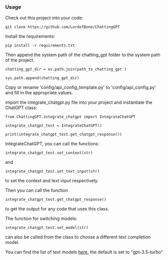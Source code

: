### Usage

Check out this project into your code:

```git clone https://github.com/LordofBone/ChattingGPT```

Install the requirements:

```pip install -r requirements.txt```

Then append the system path of the chatting_gpt folder to the system path of the project.

`chatting_gpt_dir = os.path.join(path_to_chatting_gpt )`

`sys.path.append(chatting_gpt_dir)`

Copy or rename 'config/api_config_template.py' to 'config/api_config.py' and fill in the appropriate values.

import the integrate_chatgpt.py file into your project and instantiate the ChatGPT class:

```from ChattingGPT.integrate_chatgpt import IntegrateChatGPT```

```integrate_chatgpt_test = IntegrateChatGPT()```

```print(integrate_chatgpt_test.get_chatgpt_response())```

IntegrateChatGPT, you can call
the functions:

```integrate_chatgpt_test.set_context(str) ```

and 

```integrate_chatgpt_test.set_text_input(str)```

to set the context and text input respectively.

Then you can call the function

```integrate_chatgpt_test.get_chatgpt_response()```

to get the output for any code that uses this class.

The function for switching models:

```integrate_chatgpt_test.set_model(str)```

can also be called from the class to choose a different text completion model.

You can find the list of text models [here](https://platform.openai.com/docs/models/gpt-3-5), the default is set to
"gpt-3.5-turbo"